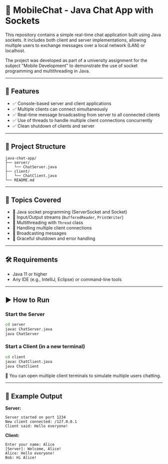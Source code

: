 # 💬 MobileChat - Java Chat App with Sockets

This repository contains a simple real-time chat application built using Java sockets. It includes both client and server implementations, allowing multiple users to exchange messages over a local network (LAN) or localhost.

The project was developed as part of a university assignment for the subject "Mobile Development" to demonstrate the use of socket programming and multithreading in Java.

---

## 🚀 Features

- ✅ Console-based server and client applications
- ✅ Multiple clients can connect simultaneously
- ✅ Real-time message broadcasting from server to all connected clients
- ✅ Use of threads to handle multiple client connections concurrently
- ✅ Clean shutdown of clients and server

---

## 📂 Project Structure

```
java-chat-app/
├── server/
│   └── ChatServer.java
├── client/
│   └── ChatClient.java
└── README.md
```

---

## 🧠 Topics Covered

- 🔹 Java socket programming (ServerSocket and Socket)
- 🔹 Input/Output streams (`BufferedReader`, `PrintWriter`)
- 🔹 Multithreading with `Thread` class
- 🔹 Handling multiple client connections
- 🔹 Broadcasting messages
- 🔹 Graceful shutdown and error handling

---

## 🛠️ Requirements

- Java 11 or higher
- Any IDE (e.g., IntelliJ, Eclipse) or command-line tools

---

## ▶️ How to Run

### Start the Server
```bash
cd server
javac ChatServer.java
java ChatServer
```

### Start a Client (in a new terminal)
```bash
cd client
javac ChatClient.java
java ChatClient
```

📌 You can open multiple client terminals to simulate multiple users chatting.

---

## 📸 Example Output

**Server:**
```
Server started on port 1234
New client connected: /127.0.0.1
Client said: Hello everyone!
```

**Client:**
```
Enter your name: Alice
[Server]: Welcome, Alice!
Alice: Hello everyone!
Bob: Hi Alice!
```
